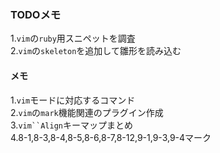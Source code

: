 ### TODOメモ  

1.`vim`の`ruby`用スニペットを調査  
2.`vim`の`skeleton`を追加して雛形を読み込む  

#### メモ  

1.`vim`モードに対応するコマンド  
2.`vim`の`mark`機能関連のプラグイン作成  
3.`vim``Align`キーマップまとめ  
4.8-1,8-3,8-4,8-5,8-6,8-7,8-12,9-1,9-3,9-4マーク  
